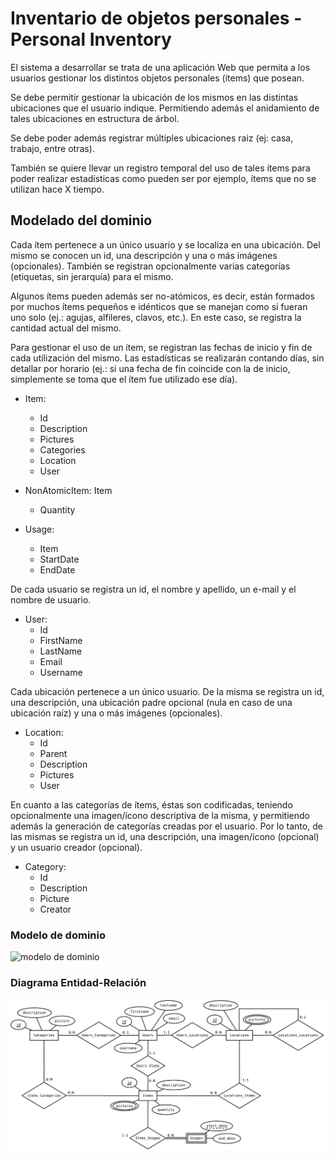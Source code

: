 # Inventario de objetos personales - Personal Inventory

El sistema a desarrollar se trata de una aplicación Web que permita a los usuarios gestionar los distintos objetos personales (ítems) que posean.

Se debe permitir gestionar la ubicación de los mismos en las distintas ubicaciones que el usuario indique. Permitiendo además el anidamiento de tales ubicaciones en estructura de árbol.

Se debe poder además registrar múltiples ubicaciones raiz (ej: casa, trabajo, entre otras).

También se quiere llevar un registro temporal del uso de tales ítems para poder realizar estadísticas como pueden ser por ejemplo, ítems que no se utilizan hace X tiempo.

## Modelado del dominio

Cada ítem pertenece a un único usuario y se localiza en una ubicación. Del mismo se conocen un id, una descripción y una o más imágenes (opcionales). También se registran opcionalmente varias categorías (etiquetas, sin jerarquía) para el mismo.

Algunos ítems pueden además ser no-atómicos, es decir, están formados por muchos ítems pequeños e idénticos que se manejan como si fueran uno solo (ej.: agujas, alfileres, clavos, etc.). En este caso, se registra la cantidad actual del mismo.

Para gestionar el uso de un ítem, se registran las fechas de inicio y fin de cada utilización del mismo. Las estadísticas se realizarán contando días, sin detallar por horario (ej.: si una fecha de fin coincide con la de inicio, simplemente se toma que el ítem fue utilizado ese día).

* Item:
  * Id
  * Description
  * Pictures
  * Categories
  * Location
  * User

* NonAtomicItem: Item
  * Quantity

* Usage:
  * Item
  * StartDate
  * EndDate

De cada usuario se registra un id, el nombre y apellido, un e-mail y el nombre de usuario.

* User:
  * Id
  * FirstName
  * LastName
  * Email
  * Username

Cada ubicación pertenece a un único usuario. De la misma se registra un id, una descripción, una ubicación padre opcional (nula en caso de una ubicación raíz) y una o más imágenes (opcionales).

* Location:
  * Id
  * Parent
  * Description
  * Pictures
  * User

En cuanto a las categorías de ítems, éstas son codificadas, teniendo opcionalmente una imagen/ícono descriptiva de la misma, y permitiendo además la generación de categorías creadas por el usuario. Por lo tanto, de las mismas se registra un id, una descripción, una imagen/ícono (opcional) y un usuario creador (opcional).

* Category:
  * Id
  * Description
  * Picture
  * Creator

### Modelo de dominio

![modelo de dominio](http://www.plantuml.com/plantuml/svg/ZP51ImCn48Nl-HN37eKjBNYGKgIY5q6yzIeCoTWEtKnYCdieudytcvMq1K4lkvCttyky9Dkic7JqWpcm8x2Sx41pxKaFmMLZJ3woH4peGOAZJ17kbXTYGZbEuktI63jWph3BbE3J0B0hdtTEMGKzbNh0Lf977if_B72LldxSpqh-x2u3RUAe7AIi8biT4-K6lmPvqE3PDjV7YAAifuRiCkwfjkfXdr3hU75JrQYNO74Qyk_9ZyMz3-dqXw7mzJgwLGTz3zrDDnzm3J5a8hW_jskt1Ia4Ei_2MHCMhEa5cj3bOh62Fc8YqRFBj5WNM3U_o1esG8uLsrw_fB91b4bAiEkjhgaDH4fQC4kcIYt_VDqLoGI9zZM_pDHRtr-_cDcIkD4Ftm00)

### Diagrama Entidad-Relación

![diagrama entidad relación](er.svg)
